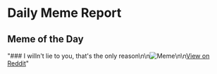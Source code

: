 # Daily Meme Report

## Meme of the Day
"### I willn't lie to you, that's the only reason\n\n![Meme](https://i.redd.it/ksli2sip07he1.png)\n\n[View on Reddit](https://redd.it/1ihtj2q)"
